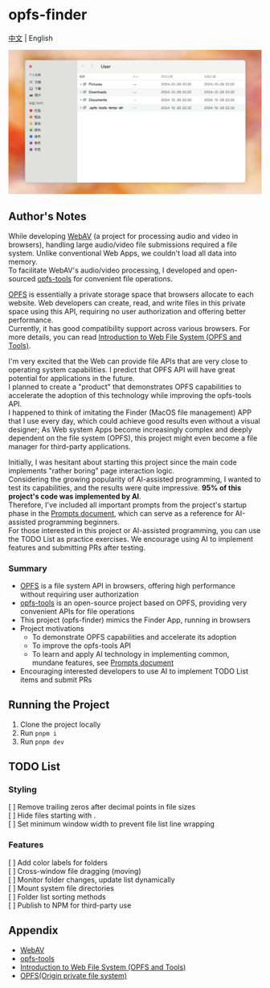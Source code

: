 # opfs-finder

[中文](./README.md) | English

![preview img](./preview.png)

## Author's Notes

While developing [WebAV][1] (a project for processing audio and video in browsers), handling large audio/video file submissions required a file system. Unlike conventional Web Apps, we couldn't load all data into memory.  
To facilitate WebAV's audio/video processing, I developed and open-sourced [opfs-tools][2] for convenient file operations.

[OPFS][4] is essentially a private storage space that browsers allocate to each website. Web developers can create, read, and write files in this private space using this API, requiring no user authorization and offering better performance.  
Currently, it has good compatibility support across various browsers. For more details, you can read [Introduction to Web File System (OPFS and Tools)][3].

I'm very excited that the Web can provide file APIs that are very close to operating system capabilities. I predict that OPFS API will have great potential for applications in the future.  
I planned to create a "product" that demonstrates OPFS capabilities to accelerate the adoption of this technology while improving the opfs-tools API.  
I happened to think of imitating the Finder (MacOS file management) APP that I use every day, which could achieve good results even without a visual designer;
As Web system Apps become increasingly complex and deeply dependent on the file system (OPFS), this project might even become a file manager for third-party applications.

Initially, I was hesitant about starting this project since the main code implements "rather boring" page interaction logic.  
Considering the growing popularity of AI-assisted programming, I wanted to test its capabilities, and the results were quite impressive. **95% of this project's code was implemented by AI**.  
Therefore, I've included all important prompts from the project's startup phase in the [Prompts document](./prompts.md), which can serve as a reference for AI-assisted programming beginners.  
For those interested in this project or AI-assisted programming, you can use the TODO List as practice exercises. We encourage using AI to implement features and submitting PRs after testing.

### Summary

- [OPFS][4] is a file system API in browsers, offering high performance without requiring user authorization
- [opfs-tools][2] is an open-source project based on OPFS, providing very convenient APIs for file operations
- This project (opfs-finder) mimics the Finder App, running in browsers
- Project motivations
  - To demonstrate OPFS capabilities and accelerate its adoption
  - To improve the opfs-tools API
  - To learn and apply AI technology in implementing common, mundane features, see [Prompts document](./prompts.md)
- Encouraging interested developers to use AI to implement TODO List items and submit PRs

## Running the Project

1. Clone the project locally
2. Run `pnpm i`
3. Run `pnpm dev`

## TODO List

### Styling

[ ] Remove trailing zeros after decimal points in file sizes  
[ ] Hide files starting with .  
[ ] Set minimum window width to prevent file list line wrapping

### Features

[ ] Add color labels for folders  
[ ] Cross-window file dragging (moving)  
[ ] Monitor folder changes, update list dynamically  
[ ] Mount system file directories  
[ ] Folder list sorting methods  
[ ] Publish to NPM for third-party use

## Appendix

- [WebAV][1]
- [opfs-tools][2]
- [Introduction to Web File System (OPFS and Tools)][3]
- [OPFS(Origin private file system)][4]

[1]: https://github.com/bilibili/WebAV
[2]: https://github.com/hughfenghen/opfs-tools
[3]: https://hughfenghen.github.io/posts/2024/03/14/web-storage-and-opfs/
[4]: https://developer.mozilla.org/zh-CN/docs/Web/API/File_System_API/Origin_private_file_system
